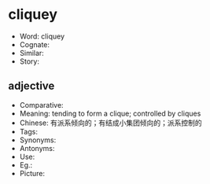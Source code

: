 # cliquey

- Word: cliquey
- Cognate: 
- Similar: 
- Story: 

## adjective

- Comparative: 
- Meaning: tending to form a clique; controlled by cliques
- Chinese: 有派系倾向的；有结成小集团倾向的；派系控制的
- Tags: 
- Synonyms: 
- Antonyms: 
- Use: 
- Eg.: 
- Picture: 

